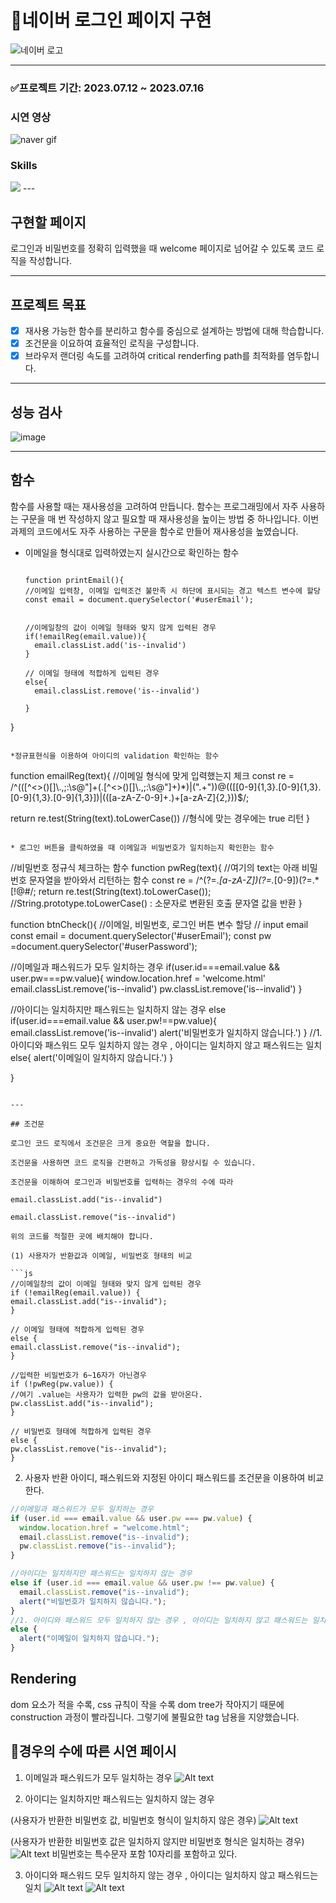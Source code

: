 # 💚네이버 로그인 페이지 구현
![네이버 로고](https://github.com/createvalue-kangsh/js-homework/assets/128280528/b77c1cc9-bf83-4bbb-8783-ee850fde518b)

---

### ✅프로젝트 기간: 2023.07.12 ~ 2023.07.16
### 시연 영상
![naver gif](https://github.com/createvalue-kangsh/js-homework/assets/128280528/525c8f91-6af0-434a-9913-a8b4eb2602d5)

### Skills
 <img src="https://img.shields.io/badge/javascript-F7DF1E?style=for-the-badge&logo=javascript&logoColor=black"> 
---

## 구현할 페이지

로그인과 비밀번호를 정확히 입력했을 때 welcome 페이지로 넘어갈 수 있도록 코드 로직을 작성합니다.

---
## 프로젝트 목표

- [x] 재사용 가능한 함수를 분리하고 함수를 중심으로 설계하는 방법에 대해 학습합니다.
- [x] 조건문을 이요하여 효율적인 로직을 구성합니다.
- [x]  브라우저 랜더링 속도를 고려하여 critical renderfing path를 최적화를 염두합니다.

---
## 성능 검사

![image](https://user-images.githubusercontent.com/128280528/253144958-e666ba8e-9cdd-4424-a5e8-c109940feff1.png)

---

## 함수

함수를 사용할 때는 재사용성을 고려하여 만듭니다.
함수는 프로그래밍에서 자주 사용하는 구문을 매 번 작성하지 않고 필요할 때 재사용성을 높이는 방법 중 하나입니다.
이번 과제의 코드에서도 자주 사용하는 구문을 함수로 만들어 재사용성을 높였습니다.

- 이메일을 형식대로 입력하였는지 실시간으로 확인하는 함수
  
  ```
  
  function printEmail(){
  //이메일 입력창, 이메일 입력조건 불만족 시 하단에 표시되는 경고 텍스트 변수에 할당
  const email = document.querySelector('#userEmail');

  
  //이메일창의 값이 이메일 형태와 맞지 않게 입력된 경우
  if(!emailReg(email.value)){
    email.classList.add('is--invalid')
  }
  
  // 이메일 형태에 적합하게 입력된 경우
  else{
    email.classList.remove('is--invalid')
  
  }
  
}

 ```

*정규표현식을 이용하여 아이디의 validation 확인하는 함수

  ```

function emailReg(text){
  //이메일 형식에 맞게 입력했는지 체크
  const re = /^(([^<>()\[\]\\.,;:\s@"]+(\.[^<>()\[\]\\.,;:\s@"]+)*)|(".+"))@((\[[0-9]{1,3}\.[0-9]{1,3}\.[0-9]{1,3}\.[0-9]{1,3}\])|(([a-zA-Z\-0-9]+\.)+[a-zA-Z]{2,}))$/;

  return re.test(String(text).toLowerCase()) //형식에 맞는 경우에는 true 리턴
}

  ```

* 로그인 버튼을 클릭하였을 때 이메일과 비밀번호가 일치하는지 확인한는 함수

  ```

//비밀번호 정규식 체크하는 함수
function pwReg(text){ //여기의 text는 아래 비밀번호 문자열을 받아와서 리턴하는 함수
  const re = /^(?=.*[a-zA-Z])(?=.*[0-9])(?=.*[!@#$%^*+=-]).{6,16}$/;
  return re.test(String(text).toLowerCase());
  //String.prototype.toLowerCase() : 소문자로 변환된 호출 문자열 값을 반환
}

function btnCheck(){
  //이메일, 비밀번호, 로그인 버튼 변수 할당
  // input email
  const email = document.querySelector('#userEmail');
  const pw =document.querySelector('#userPassword');
  
  
  //이메일과 패스워드가 모두 일치하는 경우
  if(user.id===email.value && user.pw===pw.value){
    window.location.href = 'welcome.html'
    email.classList.remove('is--invalid')
    pw.classList.remove('is--invalid')
  }

  //아이디는 일치하지만 패스워드는 일치하지 않는 경우
    else if(user.id===email.value && user.pw!==pw.value){
      email.classList.remove('is--invalid')
      alert('비밀번호가 일치하지 않습니다.')
  }
  //1. 아이디와 패스워드 모두 일치하지 않는 경우 , 아이디는 일치하지 않고 패스워드는 일치
    else{
      alert('이메일이 일치하지 않습니다.')
  }


}

  ```

---

## 조건문

로그인 코드 로직에서 조건문은 크게 중요한 역할을 합니다.

조건문을 사용하면 코드 로직을 간편하고 가독성을 향상시킬 수 있습니다.

조건문을 이해하여 로그인과 비밀번호를 입력하는 경우의 수에 따라 

email.classList.add("is--invalid")

email.classList.remove("is--invalid")

위의 코드를 적절한 곳에 배치해야 합니다.

(1) 사용자가 반환값과 이메일, 비밀번호 형태의 비교

```js
//이메일창의 값이 이메일 형태와 맞지 않게 입력된 경우
if (!emailReg(email.value)) {
  email.classList.add("is--invalid");
}

// 이메일 형태에 적합하게 입력된 경우
else {
  email.classList.remove("is--invalid");
}

//입력한 비밀번호가 6~16자가 아닌경우
if (!pwReg(pw.value)) {
  //여기 .value는 사용자가 입력한 pw의 값을 받아온다.
  pw.classList.add("is--invalid");
}

// 비밀번호 형태에 적합하게 입력된 경우
else {
  pw.classList.remove("is--invalid");
}
```

2. 사용자 반환 아이디, 패스워드와 지정된 아이디 패스워드를 조건문을 이용하여 비교한다.

```js
//이메일과 패스워드가 모두 일치하는 경우
if (user.id === email.value && user.pw === pw.value) {
  window.location.href = "welcome.html";
  email.classList.remove("is--invalid");
  pw.classList.remove("is--invalid");
}

//아이디는 일치하지만 패스워드는 일치하지 않는 경우
else if (user.id === email.value && user.pw !== pw.value) {
  email.classList.remove("is--invalid");
  alert("비밀번호가 일치하지 않습니다.");
}
//1. 아이디와 패스워드 모두 일치하지 않는 경우 , 아이디는 일치하지 않고 패스워드는 일치
else {
  alert("이메일이 일치하지 않습니다.");
}
```

## Rendering

dom 요소가 적을 수록, css 규칙이 작을 수록 dom tree가 작아지기 때문에 construction 과정이 빨라집니다.
그렇기에 불필요한 tag 남용을 지양했습니다.

## 📸경우의 수에 따른 시연 페이시

1. 이메일과 패스워드가 모두 일치하는 경우
![Alt text](image-4.png)

2. 아이디는 일치하지만 패스워드는 일치하지 않는 경우

(사용자가 반환한 비밀번호 값, 비밀번호 형식이 일치하지 않은 경우)
![Alt text](image.png)

(사용자가 반환한 비밀번호 값은 일치하지 않지만 비밀번호 형식은 일치하는 경우)
![Alt text](image-1.png)
비밀번호는 특수문자 포함 10자리를 포함하고 있다.


3. 아이디와 패스워드 모두 일치하지 않는 경우 , 아이디는 일치하지 않고 패스워드는 일치
![Alt text](image-2.png)  ![Alt text](image-3.png)

